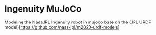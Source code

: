# Ingenuity MuJoCo



Modeling the NasaJPL Ingenuity robot in mujoco base on the (JPL URDF model)[https://github.com/nasa-jpl/m2020-urdf-models]

